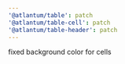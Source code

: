 ```yaml
---
'@atlantum/table': patch
'@atlantum/table-cell': patch
'@atlantum/table-header': patch
---
```


fixed background color for cells
